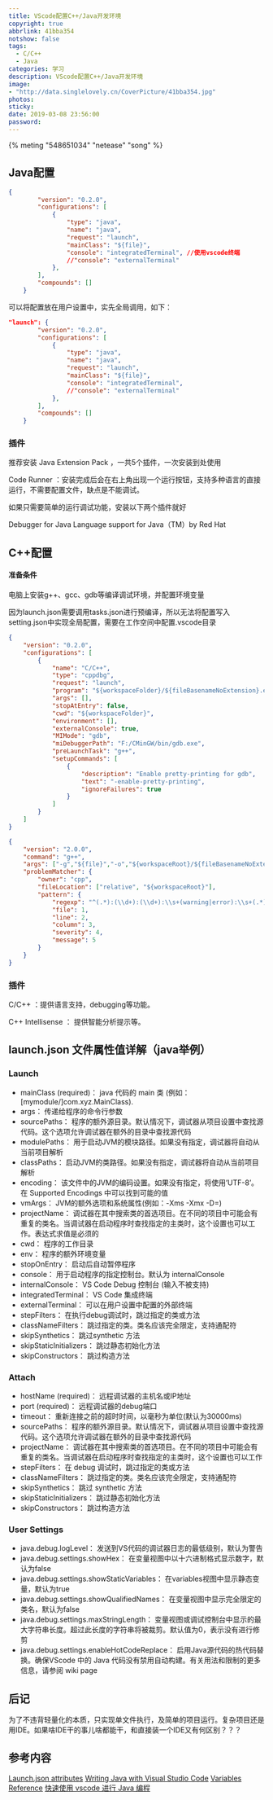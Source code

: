 ```yaml
---
title: VScode配置C++/Java开发环境
copyright: true
abbrlink: 41bba354
notshow: false
tags:
  - C/C++
  - Java
categories: 学习
description: VScode配置C++/Java开发环境
image: 
- "http://data.singlelovely.cn/CoverPicture/41bba354.jpg"
photos:
sticky:
date: 2019-03-08 23:56:00
password:
---
```


{% meting "548651034" "netease" "song" %}

## Java配置

```json launch.json
{
        "version": "0.2.0",
        "configurations": [
            {
                "type": "java",
                "name": "java",
                "request": "launch",
                "mainClass": "${file}",
                "console": "integratedTerminal", //使用vscode终端
                //"console": "externalTerminal"
            },
        ],
        "compounds": []
    }
```

可以将配置放在用户设置中，实先全局调用，如下：

```json settings.json
"launch": {
        "version": "0.2.0",
        "configurations": [
            {
                "type": "java",
                "name": "java",
                "request": "launch",
                "mainClass": "${file}",
                "console": "integratedTerminal",
                //"console": "externalTerminal"
            },
        ],
        "compounds": []
    }
```

### 插件

推荐安装 <span id="font-purple">Java Extension Pack</span> ，一共5个插件，一次安装到处使用

<span id="font-blue">Code Runner</span> ：安装完成后会在右上角出现一个运行按钮，支持多种语言的直接运行，不需要配置文件，缺点是不能调试。

如果只需要简单的运行调试功能，安装以下两个插件就好

<span id="font-blue">Debugger for Java</span>
<span id="font-blue">Language support for Java（TM）by Red Hat</span>

## C++配置

#### 准备条件

<p id = "div-border-top-purple">电脑上安装g++、gcc、gdb等编译调试环境，并配置环境变量</p>

因为<span id="inline-blue">launch.json</span>需要调用<span id="inline-blue">tasks.json</span>进行预编译，所以无法将配置写入setting.json中实现全局配置，需要在工作空间中配置.vscode目录

```json launch.json
{
    "version": "0.2.0",
    "configurations": [
        {
            "name": "C/C++",
            "type": "cppdbg",
            "request": "launch",
            "program": "${workspaceFolder}/${fileBasenameNoExtension}.exe",
            "args": [],
            "stopAtEntry": false,
            "cwd": "${workspaceFolder}",
            "environment": [],
            "externalConsole": true,
            "MIMode": "gdb",
            "miDebuggerPath": "F:/CMinGW/bin/gdb.exe",
            "preLaunchTask": "g++",
            "setupCommands": [
                {
                    "description": "Enable pretty-printing for gdb",
                    "text": "-enable-pretty-printing",
                    "ignoreFailures": true
                }
            ]
        }
    ]
}

```

```json tasks.json
{
    "version": "2.0.0",
    "command": "g++",
    "args": ["-g","${file}","-o","${workspaceRoot}/${fileBasenameNoExtension}.exe"],
    "problemMatcher": {
        "owner": "cpp",
        "fileLocation": ["relative", "${workspaceRoot}"],
        "pattern": {
            "regexp": "^(.*):(\\d+):(\\d+):\\s+(warning|error):\\s+(.*)$",
            "file": 1,
            "line": 2,
            "column": 3,
            "severity": 4,
            "message": 5
        }
    }
}
```

### 插件

<span id="font-blue">C/C++</span> ：提供语言支持，debugging等功能。

<span id="font-blue">C++ Intellisense</span> ： 提供智能分析提示等。

## launch.json 文件属性值详解（java举例）

### Launch

- mainClass (required)： java 代码的 main 类 (例如：[mymodule/]com.xyz.MainClass).
- args： 传递给程序的命令行参数
- sourcePaths： 程序的额外源目录。默认情况下，调试器从项目设置中查找源代码。这个选项允许调试器在额外的目录中查找源代码
- modulePaths： 用于启动JVM的模块路径。如果没有指定，调试器将自动从当前项目解析
- classPaths： 启动JVM的类路径。如果没有指定，调试器将自动从当前项目解析
- encoding： 该文件中的JVM的编码设置。如果没有指定，将使用’UTF-8’。在 Supported Encodings 中可以找到可能的值
- vmArgs： JVM的额外选项和系统属性(例如：-Xms<size> -Xmx<size> -D<name>=<value>)
- projectName： 调试器在其中搜索类的首选项目。在不同的项目中可能会有重复的类名。当调试器在启动程序时查找指定的主类时，这个设置也可以工作。表达式求值是必须的
- cwd： 程序的工作目录
- env： 程序的额外环境变量
- stopOnEntry： 启动后自动暂停程序
- console： 用于启动程序的指定控制台。默认为 internalConsole 
- internalConsole： VS Code Debug 控制台 (输入不被支持)
- integratedTerminal： VS Code 集成终端
- externalTerminal： 可以在用户设置中配置的外部终端
- stepFilters： 在执行debug调试时，跳过指定的类或方法 
- classNameFilters： 跳过指定的类。类名应该完全限定，支持通配符
- skipSynthetics： 跳过synthetic 方法
- skipStaticInitializers： 跳过静态初始化方法
- skipConstructors： 跳过构造方法

### Attach

- hostName (required)： 远程调试器的主机名或IP地址
- port (required)： 远程调试器的debug端口
- timeout： 重新连接之前的超时时间，以毫秒为单位(默认为30000ms)
- sourcePaths： 程序的额外源目录。默认情况下，调试器从项目设置中查找源代码。这个选项允许调试器在额外的目录中查找源代码
- projectName： 调试器在其中搜索类的首选项目。在不同的项目中可能会有重复的类名。当调试器在启动程序时查找指定的主类时，这个设置也可以工作
- stepFilters： 在 debug 调试时，跳过指定的类或方法 
- classNameFilters： 跳过指定的类。类名应该完全限定，支持通配符
- skipSynthetics： 跳过 synthetic 方法
- skipStaticInitializers： 跳过静态初始化方法
- skipConstructors： 跳过构造方法

### User Settings

- java.debug.logLevel： 发送到VS代码的调试器日志的最低级别，默认为警告
- java.debug.settings.showHex： 在变量视图中以十六进制格式显示数字，默认为false
- java.debug.settings.showStaticVariables： 在variables视图中显示静态变量，默认为true
- java.debug.settings.showQualifiedNames： 在变量视图中显示完全限定的类名，默认为false
- java.debug.settings.maxStringLength： 变量视图或调试控制台中显示的最大字符串长度。超过此长度的字符串将被裁剪。默认值为0，表示没有进行修剪
- java.debug.settings.enableHotCodeReplace： 启用Java源代码的热代码替换。确保VScode 中的 Java 代码没有禁用自动构建。有关用法和限制的更多信息，请参阅 wiki page

## 后记

<p id = "div-border-left-green">为了不违背轻量化的本质，只实现单文件执行，及简单的项目运行。复杂项目还是用IDE。如果啥IDE干的事儿啥都能干，和直接装一个IDE又有何区别？？？</p>

## 参考内容

[Launch.json attributes](https://code.visualstudio.com/docs/editor/debugging#_launchjson-attributes)
[Writing Java with Visual Studio Code](https://code.visualstudio.com/docs/java/java-tutorial)
[Variables Reference](https://code.visualstudio.com/docs/editor/variables-reference)
[快速使用 vscode 进行 Java 编程](https://juejin.im/post/5ac193cd6fb9a028d208161c)
